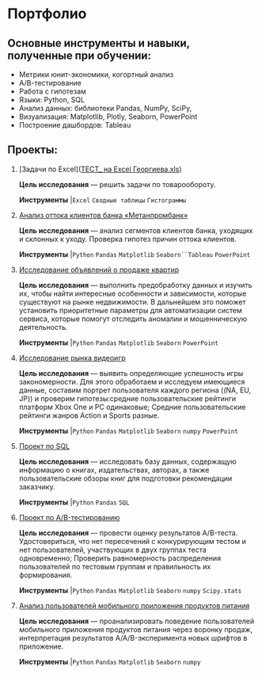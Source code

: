 # Портфолио

## Основные инструменты и навыки, полученные при обучении:
- Метрики юнит-экономики, когортный анализ
- А/В-тестирование
- Работа с гипотезам
- Языки: Python, SQL
- Анализ данных: библиотеки Pandas, NumPy, SciPy, 
- Визуализация: Matplotlib, Plotly, Seaborn, PowerPoint
- Построение дашбордов: Tableau

## Проекты:

1. [Задачи по Excel]([ТЕСТ_ на Excel Георгиева.xls](https://github.com/GeorgievaYoana/-ruby/blob/main/%D0%A2%D0%95%D0%A1%D0%A2_%20%D0%BD%D0%B0%20Excel%20%D0%93%D0%B5%D0%BE%D1%80%D0%B3%D0%B8%D0%B5%D0%B2%D0%B0.xls))

    **Цель исследования** — решить задачи по товарообороту.
   
   **Инструменты** |`Excel` `Сводные таблицы` `Гистограммы` 

2. [Анализ оттока клиентов банка «Метанпромбанк»](https://github.com/GeorgievaYoana/-potato/blob/c6a547ca2701346d47ee97d60824c6650b474634/%D0%90%D0%BD%D0%B0%D0%BB%D0%B8%D0%B7%20%D0%BE%D1%82%D1%82%D0%BE%D0%BA%D0%B0%20%D0%BA%D0%BB%D0%B8%D0%B5%D0%BD%D1%82%D0%BE%D0%B2%20%D0%B1%D0%B0%D0%BD%D0%BA%D0%B0%20%C2%AB%D0%9C%D0%B5%D1%82%D0%B0%D0%BD%D0%BF%D1%80%D0%BE%D0%BC%D0%B1%D0%B0%D0%BD%D0%BA%C2%BB.ipynb)

   **Цель исследования** — анализ сегментов клиентов банка, уходящих и склонных к уходу. Проверка гипотез причин оттока клиентов.
   
   **Инструменты** |`Python` `Pandas` `Matplotlib` `Seaborn``Tableau` `PowerPoint`

3. [Исследование объявлений о продаже квартир](https://github.com/GeorgievaYoana/-potato/blob/447df3f8a617e00bf96f142afa0bcc6a579fafba/%D0%98%D1%81%D1%81%D0%BB%D0%B5%D0%B4%D0%BE%D0%B2%D0%B0%D0%BD%D0%B8%D0%B5%20%D0%BE%D0%B1%D1%8A%D1%8F%D0%B2%D0%BB%D0%B5%D0%BD%D0%B8%D0%B9%20%D0%BE%20%D0%BF%D1%80%D0%BE%D0%B4%D0%B0%D0%B6%D0%B5%20%D0%BA%D0%B2%D0%B0%D1%80%D1%82%D0%B8%D1%80.ipynb)

    **Цель исследования** — выполнить предобработку данных и изучить их, чтобы найти интересные особенности и зависимости, которые существуют на рынке недвижимости. В дальнейшем это поможет установить приоритетные параметры для автоматизации систем сервиса, которые помогут отследить аномалии и мошенническую деятельность.
   
   **Инструменты** |`Python` `Pandas` `Matplotlib` `Seaborn` `PowerPoint`
   
4. [Исследование рынка видеоигр](https://github.com/GeorgievaYoana/-potato/blob/main/%D0%98%D1%81%D1%81%D0%BB%D0%B5%D0%B4%D0%BE%D0%B2%D0%B0%D0%BD%D0%B8%D0%B5%20%D1%80%D1%8B%D0%BD%D0%BA%D0%B0%20%D0%B2%D0%B8%D0%B4%D0%B5%D0%BE%D0%B8%D0%B3%D1%80.ipynb)

   **Цель исследования** — выявить определяющие успешность игры закономерности. Для этого обработаем и исследуем имеющиеся данные, составим портрет пользователя каждого региона ((NA, EU, JP)) и проверим гипотезы:средние пользовательские рейтинги платформ Xbox One и PC одинаковые; Средние пользовательские рейтинги жанров Action и Sports разные.
   
   **Инструменты** |`Python` `Pandas` `Matplotlib` `Seaborn` `numpy` `PowerPoint`
   
5. [Проект по SQL](https://github.com/GeorgievaYoana/-potato/blob/main/%D0%9F%D1%80%D0%BE%D0%B5%D0%BA%D1%82%20%D0%BF%D0%BE%20SQL%20(1).ipynb)

    **Цель исследования** — исследовать базу данных, содержащую информацию о книгах, издательствах, авторах, а также пользовательские обзоры книг для подготовки рекомендации заказчику.
   
   **Инструменты** |`Python` `Pandas` `SQL`

6. [Проект по А/B-тестированию](https://github.com/GeorgievaYoana/-potato/blob/main/%D0%A2%D0%B5%D1%81%D1%82%D0%B8%D1%80%D0%BE%D0%B2%D0%B0%D0%BD%D0%B8%D0%B5%20%D0%90%D0%92%D0%B3%D0%B5%D0%BE%D1%80%D0%B8%D0%B3%D0%B5%D0%B2%D0%B0%20(2).ipynb)

   **Цель исследования** — провести оценку результатов A/B-теста. Удостовериться, что нет пересечений с конкурирующим тестом и нет пользователей, участвующих в двух группах теста одновременно;
      Проверить равномерность распределения пользователей по тестовым группам и правильность их формирования.
   
   **Инструменты** |`Python` `Pandas` `Matplotlib` `Seaborn` `numpy` `Scipy.stats`
   
7. [Анализ пользователей мобильного приложения продуктов питания](https://github.com/GeorgievaYoana/-potato/blob/main/%D0%B0%D0%BD%D0%B0%D0%BB%D0%B8%D0%B7%20%D0%BF%D0%BE%D0%BB%D1%8C%D0%B7%D0%BE%D0%B2%D0%B0%D1%82%D0%B5%D0%BB%D0%B5%D0%B9%20%D0%BC%D0%BE%D0%B1%D0%B8%D0%BB%D1%8C%D0%BD%D0%BE%D0%B3%D0%BE%20%D0%BF%D1%80%D0%B8%D0%BB%D0%BE%D0%B6%D0%B5%D0%BD%D0%B8%D1%8F%20%D0%BF%D1%80%D0%BE%D0%B4%D1%83%D0%BA%D1%82%D0%BE%D0%B2%20%D0%BF%D0%B8%D1%82%D0%B0%D0%BD%D0%B8%D1%8F.ipynb)

    **Цель исследования** — проанализировать поведение пользователей мобильного приложения продуктов питания через воронку продаж, интерпретация результатов A/A/B-эксперимента новых шрифтов в приложение.
   
   **Инструменты** |`Python` `Pandas` `Matplotlib` `Seaborn` `numpy` 
